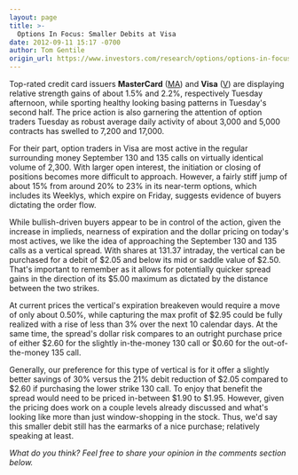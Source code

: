 ```yaml
---
layout: page
title: >-
  Options In Focus: Smaller Debits at Visa
date: 2012-09-11 15:17 -0700
author: Tom Gentile
origin_url: https://www.investors.com/research/options/options-in-focus-smaller-debits-at-visa/
---
```






Top-rated credit card issuers **MasterCard**  ([MA](https://research.investors.com/quote.aspx?symbol=MA)) and **Visa**  ([V](https://research.investors.com/quote.aspx?symbol=V)) are displaying relative strength gains of about 1.5% and 2.2%, respectively Tuesday afternoon, while sporting healthy looking basing patterns in Tuesday's second half. The price action is also garnering the attention of option traders Tuesday as robust average daily activity of about 3,000 and 5,000 contracts has swelled to 7,200 and 17,000.

  

For their part, option traders in Visa are most active in the regular surrounding money September 130 and 135 calls on virtually identical volume of 2,300. With larger open interest, the initiation or closing of positions becomes more difficult to approach. However, a fairly stiff jump of about 15% from around 20% to 23% in its near-term options, which includes its Weeklys, which expire on Friday, suggests evidence of buyers dictating the order flow. 

  

While bullish-driven buyers appear to be in control of the action, given the increase in implieds, nearness of expiration and the dollar pricing on today's most actives, we like the idea of approaching the September 130 and 135 calls as a vertical spread. With shares at 131.37 intraday, the vertical can be purchased for a debit of $2.05 and below its mid or saddle value of $2.50. That's important to remember as it allows for potentially quicker spread gains in the direction of its $5.00 maximum as dictated by the distance between the two strikes. 

  

At current prices the vertical's expiration breakeven would require a move of only about 0.50%, while capturing the max profit of $2.95 could be fully realized with a rise of less than 3% over the next 10 calendar days. At the same time, the spread's dollar risk compares to an outright purchase price of either $2.60 for the slightly in-the-money 130 call or $0.60 for the out-of-the-money 135 call. 

  

Generally, our preference for this type of vertical is for it offer a slightly better savings of 30% versus the 21% debit reduction of $2.05 compared to $2.60 if purchasing the lower strike 130 call. To enjoy that benefit the spread would need to be priced in-between $1.90 to $1.95. However, given the pricing does work on a couple levels already discussed and what's looking like more than just window-shopping in the stock. Thus, we'd say this smaller debit still has the earmarks of a nice purchase; relatively speaking at least.

  

*What do you think? Feel free to share your opinion in the comments section below.*




